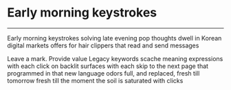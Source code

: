 # Early morning keystrokes
***
Early morning keystrokes
solving late
evening pop
thoughts
dwell in Korean
digital markets
offers for hair clippers
that read
and send messages

Leave a mark. Provide value
Legacy keywords
scache meaning expressions
with each click on backlit surfaces
with each skip
to the next page that
programmed in that new language
odors
full, and replaced, fresh till tomorrow
fresh till the moment
the soil
is saturated with clicks
